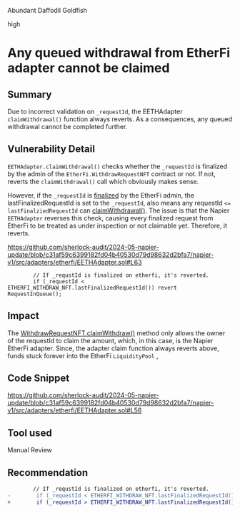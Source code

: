 Abundant Daffodil Goldfish

high

# Any queued withdrawal from EtherFi adapter cannot be claimed

## Summary
Due to incorrect validation on `_requestId`, the EETHAdapter `claimWithdrawal()` function always reverts. As a consequences, any queued withdrawal cannot be completed further. 
## Vulnerability Detail
`EETHAdapter.claimWithdrawal()` checks whether the `_requestId` is finalized by the admin of the `EtherFi.WithdrawRequestNFT` contract or not. If not, reverts the `claimWithdrawal()` call which obviously makes sense. 

However, if the `_requestId` is [finalized](https://github.com/etherfi-protocol/smart-contracts/blob/4160ada6203f83e7cf776cc94eb3bb8eeccf0076/src/WithdrawRequestNFT.sol#L136-L138) by the EtherFi admin, the lastFinalizedRequestId is set to the `_requestId`, also means any requestId `<= lastFinalziedRequestId` can [claimWithdrawal()](https://github.com/etherfi-protocol/smart-contracts/blob/4160ada6203f83e7cf776cc94eb3bb8eeccf0076/src/WithdrawRequestNFT.sol#L70). The issue is that the Napier `EETHAdapter` reverses this check, causing every finalized request from EtherFi to be treated as under inspection or not claimable yet. Therefore, it reverts.  

https://github.com/sherlock-audit/2024-05-napier-update/blob/c31af59c6399182fd04b40530d79d98632d2bfa7/napier-v1/src/adapters/etherfi/EETHAdapter.sol#L63
```solidity
        // If _requstId is finalized on etherfi, it's reverted.
        if (_requestId < ETHERFI_WITHDRAW_NFT.lastFinalizedRequestId()) revert RequestInQueue();
```
## Impact
The [WithdrawRequestNFT.claimWithdraw()](https://github.com/etherfi-protocol/smart-contracts/blob/4160ada6203f83e7cf776cc94eb3bb8eeccf0076/src/WithdrawRequestNFT.sol#L88) method only allows the owner of the requestId to claim the amount, which, in this case, is the Napier EtherFi adapter. Since, the adapter claim function always reverts above, funds stuck forever into the EtherFi `LiquidityPool` ,  
## Code Snippet
https://github.com/sherlock-audit/2024-05-napier-update/blob/c31af59c6399182fd04b40530d79d98632d2bfa7/napier-v1/src/adapters/etherfi/EETHAdapter.sol#L56
## Tool used

Manual Review

## Recommendation
```diff
        // If _requstId is finalized on etherfi, it's reverted.
-        if (_requestId < ETHERFI_WITHDRAW_NFT.lastFinalizedRequestId()) revert RequestInQueue();
+        if (_requestId > ETHERFI_WITHDRAW_NFT.lastFinalizedRequestId()) revert RequestInQueue();
```